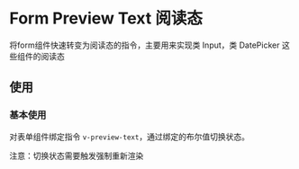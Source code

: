 # Form Preview Text 阅读态

将form组件快速转变为阅读态的指令，主要用来实现类 Input，类 DatePicker 这些组件的阅读态


## 使用

### 基本使用
对表单组件绑定指令 `v-preview-text`，通过绑定的布尔值切换状态。

注意：切换状态需要触发强制重新渲染

<demo src="./form-preview-text-demos/basic.vue"></demo>

